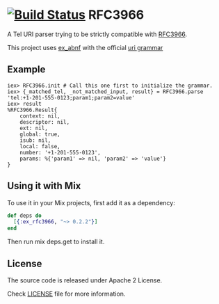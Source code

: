 [![Build Status](https://travis-ci.org/marcelog/ex_rfc3966.svg)](https://travis-ci.org/marcelog/ex_rfc3966)
RFC3966
=======

A Tel URI parser trying to be strictly compatible with [RFC3966](https://tools.ietf.org/html/rfc3966).

This project uses [ex_abnf](https://github.com/marcelog/ex_abnf) with the official [uri grammar](https://github.com/marcelog/ex_rfc3966/blob/master/priv/RFC3966.abnf)

## Example

    iex> RFC3966.init # Call this one first to initialize the grammar.
    iex> {_matched_tel, _not_matched_input, result} = RFC3966.parse 'tel:+1-201-555-0123;param1;param2=value'
    iex> result
    %RFC3966.Result{
        context: nil,
        descriptor: nil,
        ext: nil,
        global: true,
        isub: nil,
        local: false,
        number: '+1-201-555-0123',
        params: %{'param1' => nil, 'param2' => 'value'}
    }


## Using it with Mix

To use it in your Mix projects, first add it as a dependency:

```elixir
def deps do
  [{:ex_rfc3966, "~> 0.2.2"}]
end
```
Then run mix deps.get to install it.

## License
The source code is released under Apache 2 License.

Check [LICENSE](https://github.com/marcelog/ex_abnf/blob/master/LICENSE) file for more information.
